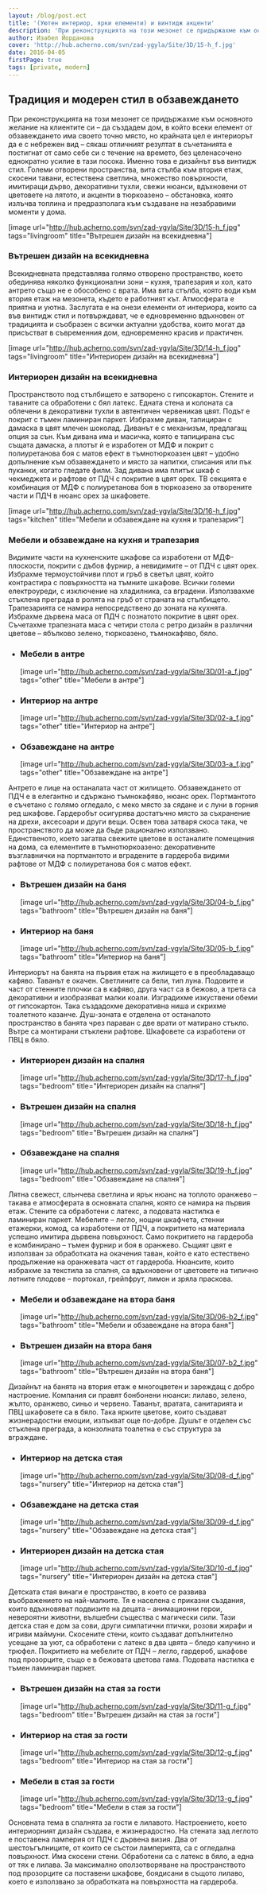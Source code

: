 ```yaml
---
layout: /blog/post.ect
title: '(Уютен интериор, ярки елементи) и винтидж акценти'
description: 'При реконструкцията на този мезонет се придържахме към основното желание на клиентите си – да създадем дом, в който всеки елемент от обзавеждането има своето точно място, но крайната цел е интериорът да е с небрежен вид – сякаш отличният резултат в съчетанията е постигнат от само себе си с течение на времето, без целенасочено еднократно усилие в тази посока. Именно това е дизайнът във винтидж стил. Големи отворени пространства, вита стълба към втория етаж, скосени тавани, естествена светлина, множество повърхности, имитиращи дърво, декоративни тухли, свежи нюанси, вдъхновени от цветовете на лятото, и акценти в тюркоазено – обстановка, която излъчва топлина и предразполага към създаване на незабравими моменти у дома.'
author: Изабел Йорданова
cover: 'http://hub.acherno.com/svn/zad-ygyla/Site/3D/15-h_f.jpg'
date: 2016-04-05
firstPage: true
tags: [private, modern]
---
```

## **Традиция и модерен стил** в обзавеждането
При реконструкцията на този мезонет се придържахме към основното желание на клиентите си – да създадем дом, в който всеки елемент от обзавеждането има своето точно място, но крайната цел е интериорът да е с небрежен вид – сякаш отличният резултат в съчетанията е постигнат от само себе си с течение на времето, без целенасочено еднократно усилие в тази посока. Именно това е дизайнът във винтидж стил. Големи отворени пространства, вита стълба към втория етаж, скосени тавани, естествена светлина, множество повърхности, имитиращи дърво, декоративни тухли, свежи нюанси, вдъхновени от цветовете на лятото, и акценти в тюркоазено – обстановка, която излъчва топлина и предразполага към създаване на незабравими моменти у дома.

[image url="http://hub.acherno.com/svn/zad-ygyla/Site/3D/15-h_f.jpg" tags="livingroom" title="Вътрешен дизайн на всекидневна"]
### Вътрешен дизайн на **всекидневна**

Всекидневната представлява голямо отворено пространство, което обединява няколко функционални зони – кухня, трапезария и хол, като антрето също не е обособено с врата. Има вита стълба, която води към втория етаж на мезонета, където е работният кът. Атмосферата е приятна и уютна. Заслугата е на онези елементи от интериора, които са във винтидж стил и потвърждават, че е едновременно вдъхновен от традицията и съобразен с всички актуални удобства, които могат да присъстват в съвременния дом, едновременно красив и практичен.

[image url="http://hub.acherno.com/svn/zad-ygyla/Site/3D/14-h_f.jpg" tags="livingroom" title="Интериорен дизайн на всекидневна"]
### Интериорен дизайн на **всекидневна**

Пространството под стълбището е затворено с гипсокартон. Стените и таваните са обработени с бял латекс. Едната стена и колоната са облечени в декоративни тухли в автентичен червеникав цвят. Подът е покрит с тъмен ламиниран паркет. Избрахме диван, тапициран с дамаска в цвят млечен шоколад. Диванът е с механизъм, предлагащ опция за сън. Към дивана има и масичка, която е тапицирана със същата дамаска, а плотът ѝ е изработен от МДФ и покрит с полиуретанова боя с матов ефект в тъмнотюркоазен цвят – удобно допълнение към обзавеждането и място за напитки, списания или пък пуканки, когато гледате филм. Зад дивана има плитък шкаф с чекмеджета и рафтове от ПДЧ с покритие в цвят орех. ТВ секцията е комбинация от МДФ с полиуретанова боя в тюркоазено за отворените части и ПДЧ в нюанс орех за шкафовете.

[image url="http://hub.acherno.com/svn/zad-ygyla/Site/3D/16-h_f.jpg" tags="kitchen" title="Мебели и обзавеждане на кухня и трапезария"]
### Мебели и обзавеждане на **кухня и трапезария**

Видимите части на кухненските шкафове са изработени от МДФ-плоскости, покрити с дъбов фурнир, а невидимите – от ПДЧ с цвят орех. Избрахме термоустойчиви плот и гръб в светъл цвят, който контрастира с повърхността на тъмните шкафове. Всички големи електроуреди, с изключение на хладилника, са вградени. Използвахме стъклена преграда в ролята на гръб от страната на стълбището. Трапезарията се намира непосредствено до зоната на кухнята. Избрахме дървена маса от ПДЧ с познатото покритие в цвят орех. Съчетахме трапезната маса с четири стола с ретро дизайн в различни цветове – ябълково зелено, тюркоазено, тъмнокафяво, бяло.

-   ### Мебели в **антре**
    [image url="http://hub.acherno.com/svn/zad-ygyla/Site/3D/01-a_f.jpg" tags="other" title="Мебели в антре"]
-   ### Интериор на **антре**
    [image url="http://hub.acherno.com/svn/zad-ygyla/Site/3D/02-a_f.jpg" tags="other" title="Интериор на антре"]
-   ### Обзавеждане на **антре**
    [image url="http://hub.acherno.com/svn/zad-ygyla/Site/3D/03-a_f.jpg" tags="other" title="Обзавеждане на антре"]

Антрето е лице на останалата част от жилището. Обзавеждането от ПДЧ е в елегантно и сдържано тъмнокафяво, нюанс орех. Портмантото е съчетано с голямо огледало, с меко място за сядане и с луни в горния ред шкафове. Гардеробът осигурява достатъчно място за съхранение на дрехи, аксесоари и други вещи. Освен това затваря скоса така, че пространството да може да бъде рационално използвано. Единственото, което загатва свежите цветове в останалите помещения на дома, са елементите в тъмнотюркоазено: декоративните възглавнички на портмантото и вградените в гардероба видими рафтове от МДФ с полиуретанова боя с матов ефект.

-   ### Вътрешен дизайн на **баня**
    [image url="http://hub.acherno.com/svn/zad-ygyla/Site/3D/04-b_f.jpg" tags="bathroom" title="Вътрешен дизайн на баня"]
-   ### Интериор на **баня**
    [image url="http://hub.acherno.com/svn/zad-ygyla/Site/3D/05-b_f.jpg" tags="bathroom" title="Интериор на баня"]

Интериорът на банята на първия етаж на жилището е в преобладаващо кафяво. Таванът е окачен. Светлините са бели, тип луна. Подовите и част от стенните плочки са в кафяво, друга част са в бежово, а трета са декоративни и изобразяват малки коали. Изградихме изкуствени обеми от гипсокартон. Така създадохме декоративна ниша и скрихме тоалетното казанче. Душ-зоната е отделена от останалото пространство в банята чрез параван с две врати от матирано стъкло. Вътре са монтирани стъклени рафтове. Шкафовете са изработени от ПВЦ в бяло.

-   ### Интериорен дизайн на **спалня**
    [image url="http://hub.acherno.com/svn/zad-ygyla/Site/3D/17-h_f.jpg" tags="bedroom" title="Интериорен дизайн на спалня"]
-   ### Вътрешен дизайн на **спалня**
    [image url="http://hub.acherno.com/svn/zad-ygyla/Site/3D/18-h_f.jpg" tags="bedroom" title="Вътрешен дизайн на спалня"]
-   ### Обзавеждане на **спалня**
    [image url="http://hub.acherno.com/svn/zad-ygyla/Site/3D/19-h_f.jpg" tags="bedroom" title="Обзавеждане на спалня"]

Лятна свежест, слънчева светлина и ярък нюанс на топлото оранжево – такава е атмосферата в основната спалня, която се намира на първия етаж. Стените са обработени с латекс, а подовата настилка е ламиниран паркет. Мебелите – легло, нощни шкафчета, стенни етажерки, комод, са изработени от ПДЧ, а покритието на материала успешно имитира дървена повърхност. Само покритието на гардероба е комбинирано – тъмен фурнир и боя в оранжево. Същият цвят е използван за обработката на окачения таван, който е като естествено продължение на оранжевата част от гардероба. Нюансите, които избрахме за текстила за спалня, са вдъхновени от цветовете на типично летните плодове – портокал, грейпфрут, лимон и зряла праскова.

-   ### Мебели и обзавеждане на **втора баня**
    [image url="http://hub.acherno.com/svn/zad-ygyla/Site/3D/06-b2_f.jpg" tags="bathroom" title="Мебели и обзавеждане на втора баня"]
-   ### Вътрешен дизайн на **втора баня**
    [image url="http://hub.acherno.com/svn/zad-ygyla/Site/3D/07-b2_f.jpg" tags="bathroom" title="Вътрешен дизайн на втора баня"]

Дизайнът на банята на втория етаж е многоцветен и зареждащ с добро настроение. Компания си правят бонбонени нюанси: лилаво, зелено, жълто, оранжево, синьо и червено. Таванът, вратата, санитарията и ПВЦ шкафовете са в бяло. Така ярките цветове, които създават жизнерадостни емоции, изпъкват още по-добре. Душът е отделен със стъклена преграда, а конзолната тоалетна е със структура за вграждане.

-   ### Интериор на **детска стая**
    [image url="http://hub.acherno.com/svn/zad-ygyla/Site/3D/08-d_f.jpg" tags="nursery" title="Интериор на детска стая"]
-   ### Обзавеждане на **детска стая**
    [image url="http://hub.acherno.com/svn/zad-ygyla/Site/3D/09-d_f.jpg" tags="nursery" title="Обзавеждане на детска стая"]
-   ### Интериорен дизайн на **детска стая**
    [image url="http://hub.acherno.com/svn/zad-ygyla/Site/3D/10-d_f.jpg" tags="nursery" title="Интериорен дизайн на детска стая"]

Детската стая винаги е пространство, в което се развива въображението на най-малките. Тя е населена с приказни създания, които вдъхновяват подвизите на децата – анимационни герои, невероятни животни, вълшебни същества с магически сили. Тази детска стая е дом за сови, други симпатични птички, розови жирафи и игриви маймуни. Скосените стени, които създават допълнително усещане за уют, са обработени с латекс в два цвята – бледо капучино и трюфел. Покритието на мебелите от ПДЧ – легло, гардероб, шкафове под прозорците, също е в бежовата цветова гама. Подовата настилка е тъмен ламиниран паркет.

-   ### Вътрешен дизайн на **стая за гости**
    [image url="http://hub.acherno.com/svn/zad-ygyla/Site/3D/11-g_f.jpg" tags="bedroom" title="Вътрешен дизайн на стая за гости"]
-   ### Интериор на **стая за гости**
    [image url="http://hub.acherno.com/svn/zad-ygyla/Site/3D/12-g_f.jpg" tags="bedroom" title="Интериор на стая за гости"]
-   ### Мебели в **стая за гости**
    [image url="http://hub.acherno.com/svn/zad-ygyla/Site/3D/13-g_f.jpg" tags="bedroom" title="Мебели в стая за гости"]

Основната тема в спалнята за гости е лилавото. Настроението, което интериорният дизайн създава, е жизнерадостно. На стената зад леглото е поставена ламперия от ПДЧ с дървена визия. Два от шестоъгълниците, от които се състои ламперията, са с огледална повърхност. Има скосени стени. Обработени са с латекс в бяло, а една от тях е лилава. За максимално оползотворяване на пространството под прозорците са поставени шкафове, боядисани в същото лилаво, което е използвано за обработката на повърхността на гардероба.